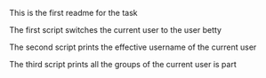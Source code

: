 This is the first readme for the task

The first script switches the current user to the user betty

The second script prints the effective username of the current user

The third script prints all the groups of the current user is part


